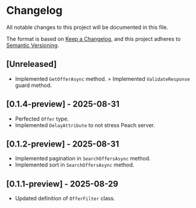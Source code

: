 # Changelog

All notable changes to this project will be documented in this file.

The format is based on [Keep a Changelog](https://keepachangelog.com/en/1.0.0/),
and this project adheres to [Semantic Versioning](https://semver.org/spec/v2.0.0.html).

## [Unreleased]

- Implemented `GetOfferAsync` method. 
= Implemented `ValidateResponse` guard method.

## [0.1.4-preview] - 2025-08-31

- Perfected `Offer` type.
- Implemented `DelayAttribute` to not stress Peach server.

## [0.1.2-preview] - 2025-08-31

- Implemented pagination in `SearchOffersAsync` method.
- Implemented sort in `SearchOffersAsync` method.

## [0.1.1-preview] - 2025-08-29

- Updated definition of `OfferFilter` class.
